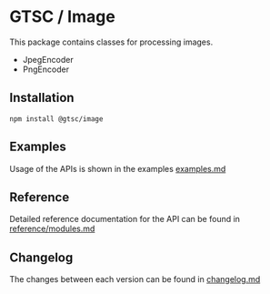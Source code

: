 # GTSC / Image

This package contains classes for processing images.

- JpegEncoder
- PngEncoder

## Installation

```shell
npm install @gtsc/image
```

## Examples

Usage of the APIs is shown in the examples [examples.md](examples.md)

## Reference

Detailed reference documentation for the API can be found in [reference/modules.md](reference/modules.md)

## Changelog

The changes between each version can be found in [changelog.md](changelog.md)

